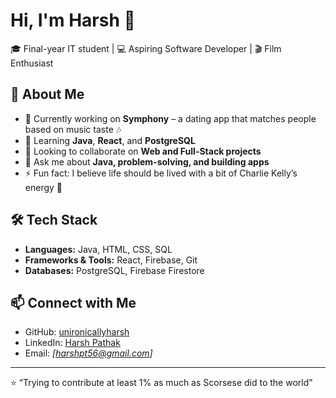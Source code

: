 # Hi, I'm Harsh 👋  

🎓 Final-year IT student | 💻 Aspiring Software Developer | 🎬 Film Enthusiast  

## 🚀 About Me  
- 🔭 Currently working on **Symphony** – a dating app that matches people based on music taste 🎶  
- 🌱 Learning **Java**, **React**, and **PostgreSQL**  
- 👯 Looking to collaborate on **Web and Full-Stack projects**  
- 💬 Ask me about **Java, problem-solving, and building apps**  
- ⚡ Fun fact: I believe life should be lived with a bit of Charlie Kelly’s energy 🌟  

## 🛠️ Tech Stack  
- **Languages:** Java, HTML, CSS, SQL  
- **Frameworks & Tools:** React, Firebase, Git  
- **Databases:** PostgreSQL, Firebase Firestore  

## 📫 Connect with Me  
- GitHub: [unironicallyharsh](https://github.com/unironicallyharsh)  
- LinkedIn: [Harsh Pathak](www.linkedin.com/in/harsh-pathak-231378338)  
- Email: *[harshpt56@gmail.com]*  

---
⭐️ “Trying to contribute at least 1% as much as Scorsese did to the world”  
